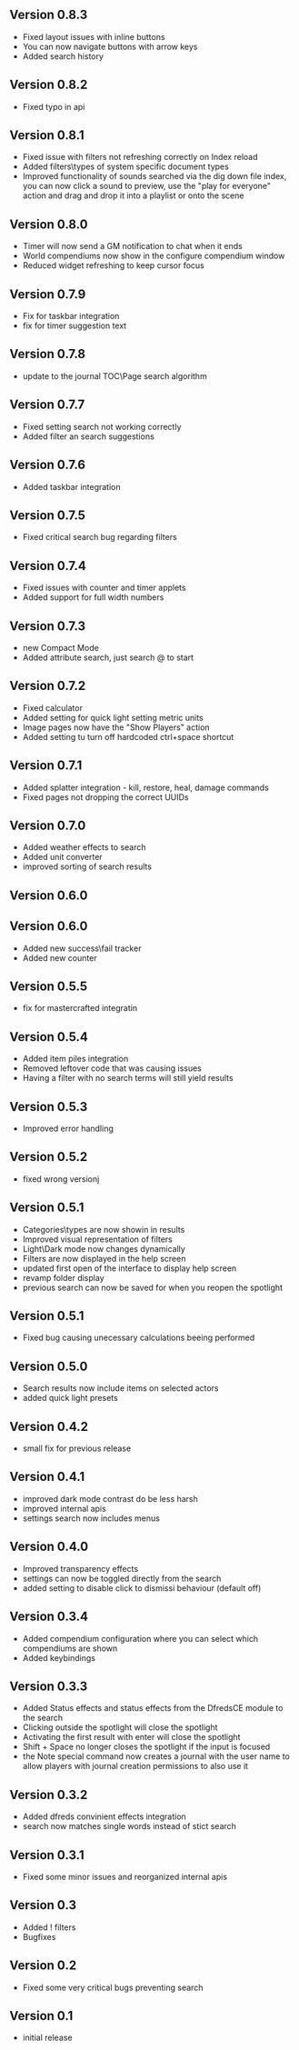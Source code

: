 ## Version 0.8.3
- Fixed layout issues with inline buttons
- You can now navigate buttons with arrow keys
- Added search history

## Version 0.8.2
- Fixed typo in api

## Version 0.8.1
- Fixed issue with filters not refreshing correctly on Index reload
- Added filters\types of system specific document types
- Improved functionality of sounds searched via the dig down file index, you can now click a sound to preview, use the "play for everyone" action and drag and drop it into a playlist or onto the scene

## Version 0.8.0
- Timer will now send a GM notification to chat when it ends
- World compendiums now show in the configure compendium window
- Reduced widget refreshing to keep cursor focus

## Version 0.7.9
- Fix for taskbar integration
- fix for timer suggestion text

## Version 0.7.8
- update to the journal TOC\Page search algorithm

## Version 0.7.7
- Fixed setting search not working correctly
- Added filter an search suggestions

## Version 0.7.6
- Added taskbar integration

## Version 0.7.5
- Fixed critical search bug regarding filters

## Version 0.7.4
- Fixed issues with counter and timer applets
- Added support for full width numbers

## Version 0.7.3
- new Compact Mode
- Added attribute search, just search @ to start

## Version 0.7.2
- Fixed calculator
- Added setting for quick light setting metric units
- Image pages now have the "Show Players" action
- Added setting tu turn off hardcoded ctrl+space shortcut

## Version 0.7.1
- Added splatter integration - kill, restore, heal, damage commands
- Fixed pages not dropping the correct UUIDs

## Version 0.7.0
- Added weather effects to search
- Added unit converter
- improved sorting of search results

## Version 0.6.0


## Version 0.6.0
- Added new success\fail tracker
- Added new counter

## Version 0.5.5
- fix for mastercrafted integratin

## Version 0.5.4
- Added item piles integration
- Removed leftover code that was causing issues
- Having a filter with no search terms will still yield results

## Version 0.5.3
- Improved error handling

## Version 0.5.2
- fixed wrong versionj

## Version 0.5.1
- Categories\types are now showin in results
- Improved visual representation of filters
- Light\Dark mode now changes dynamically
- Filters are now displayed in the help screen
- updated first open of the interface to display help screen
- revamp folder display
- previous search can now be saved for when you reopen the spotlight

## Version 0.5.1
- Fixed bug causing unecessary calculations beeing performed

## Version 0.5.0
- Search results now include items on selected actors
- added quick light presets

## Version 0.4.2
- small fix for previous release

## Version 0.4.1
- improved dark mode contrast do be less harsh
- improved internal apis
- settings search now includes menus

## Version 0.4.0
- Improved transparency effects
- settings can now be toggled directly from the search
- added setting to disable click to dismissi behaviour (default off)

## Version 0.3.4
- Added compendium configuration where you can select which compendiums are shown
- Added keybindings 

## Version 0.3.3
- Added Status effects and status effects from the DfredsCE module to the search
- Clicking outside the spotlight will close the spotlight
- Activating the first result with enter will close the spotlight
- Shift + Space no longer closes the spotlight if the input is focused
- the Note special command now creates a journal with the user name to allow players with journal creation permissions to also use it

## Version 0.3.2
- Added dfreds convinient effects integration
- search now matches single words instead of stict search

## Version 0.3.1
- Fixed some minor issues and reorganized internal apis

## Version 0.3
- Added ! filters
- Bugfixes

## Version 0.2
- Fixed some very critical bugs preventing search

## Version 0.1
- initial release

